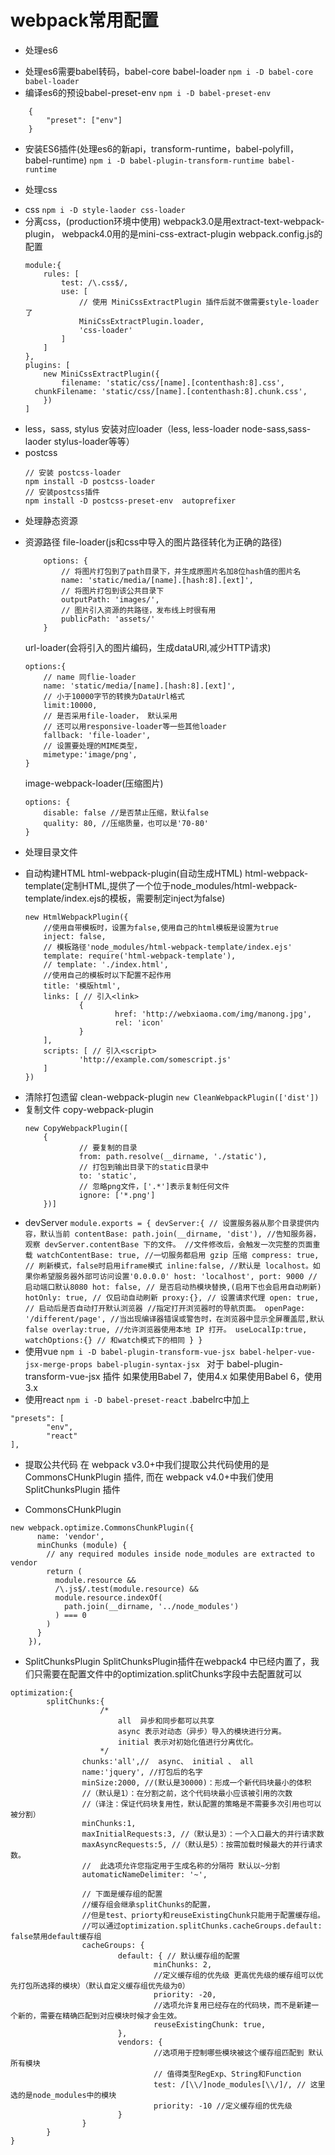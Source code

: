 # webpack常用配置
* 处理es6
- 处理es6需要babel转码，babel-core babel-loader
`npm i -D babel-core babel-loader`
- 编译es6的预设babel-preset-env
`npm i -D babel-preset-env`
```
	{
		"preset": ["env"]
	}
```
- 安装ES6插件(处理es6的新api，transform-runtime，babel-polyfill，babel-runtime)
`npm i -D babel-plugin-transform-runtime babel-runtime`

* 处理css
- css
`npm i -D style-laoder css-loader`
- 分离css，(production环境中使用)
	webpack3.0是用extract-text-webpack-plugin， webpack4.0用的是mini-css-extract-plugin
	webpack.config.js的配置
	```
	module:{
		rules: [
			test: /\.css$/,
			use: [
				// 使用 MiniCssExtractPlugin 插件后就不做需要style-loader了
				MiniCssExtractPlugin.loader,
				'css-loader'
			]
		]
	},
	plugins: [
		new MiniCssExtractPlugin({
			filename: 'static/css/[name].[contenthash:8].css',
      chunkFilename: 'static/css/[name].[contenthash:8].chunk.css',
		})
	]
	
	```
- less，sass, stylus 
	安装对应loader（less, less-loader node-sass,sass-laoder stylus-loader等等）
- postcss
	```
	// 安装 postcss-loader
	npm install -D postcss-loader
	// 安装postcss插件
	npm install -D postcss-preset-env  autoprefixer
	```
* 处理静态资源
- 资源路径
	file-loader(js和css中导入的图片路径转化为正确的路径)
	```
		options: {
			// 将图片打包到了path目录下，并生成原图片名加8位hash值的图片名
			name: 'static/media/[name].[hash:8].[ext]',
			// 将图片打包到该公共目录下
			outputPath: 'images/',
			// 图片引入资源的共路径，发布线上时很有用
			publicPath: 'assets/'
		}
	```
	url-loader(会将引入的图片编码，生成dataURl,减少HTTP请求)
	```
	options:{
		// name 同flie-loader
		name: 'static/media/[name].[hash:8].[ext]',
		// 小于10000字节的转换为DataUrl格式
		limit:10000,
		// 是否采用file-loader， 默认采用
		// 还可以用responsive-loader等一些其他loader
		fallback: 'file-loader',
		// 设置要处理的MIME类型，
		mimetype:'image/png',
	}
	```
	image-webpack-loader(压缩图片)
	```
	options: {
		disable: false //是否禁止压缩，默认false
		quality: 80, //压缩质量，也可以是'70-80'
	}
	```
* 处理目录文件
- 自动构建HTML
	html-webpack-plugin(自动生成HTML)
	html-webpack-template(定制HTML,提供了一个位于node_modules/html-webpack-template/index.ejs的模板，需要制定inject为false)
	```
	new HtmlWebpackPlugin({
		//使用自带模板时，设置为false,使用自己的html模板是设置为true
		inject: false, 
		// 模板路径'node_modules/html-webpack-template/index.ejs'
		template: require('html-webpack-template'),
		// template: './index.html', 
		//使用自己的模板时以下配置不起作用
		title: '模版html',
		links: [ // 引入<link>
				{
						href: 'http://webxiaoma.com/img/manong.jpg',
						rel: 'icon'
				}
		],
		scripts: [ // 引入<script>
				'http://example.com/somescript.js'
		]
	})
	```
- 清除打包遗留
	clean-webpack-plugin
	`new CleanWebpackPlugin(['dist'])`
- 复制文件
	copy-webpack-plugin
	```
	new CopyWebpackPlugin([
    	{
				// 要复制的目录
				from: path.resolve(__dirname, './static'),
				// 打包到输出目录下的static目录中
				to: 'static',
				// 忽略png文件，['.*']表示复制任何文件
				ignore: ['*.png']
    	})]
	```
* devServer
		```
		module.exports = {
			devServer:{
				// 设置服务器从那个目录提供内容，默认当前
				contentBase: path.join(__dirname, 'dist'),
				//告知服务器，观察 devServer.contentBase 下的文件。
				//文件修改后，会触发一次完整的页面重载
				watchContentBase: true,
				//一切服务都启用 gzip 压缩
				compress: true,
				// 刷新模式，false时启用iframe模式
				inline:false,
				//默认是 localhost。如果你希望服务器外部可访问设置'0.0.0.0'
				host: 'localhost',
				port: 9000 // 启动端口默认8080
				hot: false, // 是否启动热模块替换,(启用下也会启用自动刷新)
				hotOnly: true, // 仅启动自动刷新
				proxy:{}, // 设置请求代理
				open: true, // 启动后是否自动打开默认浏览器
				//指定打开浏览器时的导航页面。
				openPage: '/different/page',
				//当出现编译器错误或警告时，在浏览器中显示全屏覆盖层,默认false
				overlay:true,
				//允许浏览器使用本地 IP 打开。
				useLocalIp:true,
				watchOptions:{} // 和watch模式下的相同
			}
		}
		```
* 使用vue
`npm i -D babel-plugin-transform-vue-jsx babel-helper-vue-jsx-merge-props babel-plugin-syntax-jsx `
	对于 babel-plugin-transform-vue-jsx 插件
	如果使用Babel 7，使用4.x
	如果使用Babel 6，使用3.x
* 使用react
`npm i -D babel-preset-react`
.babelrc中加上
```
"presets": [
		"env",
		"react" 
],
```
* 提取公共代码
在 webpack v3.0+中我们提取公共代码使用的是 CommonsCHunkPlugin 插件, 而在 webpack v4.0+中我们使用SplitChunksPlugin 插件
- CommonsCHunkPlugin
```
new webpack.optimize.CommonsChunkPlugin({
      name: 'vendor',
      minChunks (module) {
        // any required modules inside node_modules are extracted to vendor
        return (
          module.resource &&
          /\.js$/.test(module.resource) &&
          module.resource.indexOf(
            path.join(__dirname, '../node_modules')
          ) === 0
        )
      }
    }),
```
- SplitChunksPlugin
SplitChunksPlugin插件在webpack4 中已经内置了，我们只需要在配置文件中的optimization.splitChunks字段中去配置就可以
```
optimization:{
		splitChunks:{
					/*
						all  异步和同步都可以共享
						async 表示对动态（异步）导入的模块进行分离。
						initial 表示对初始化值进行分离优化。
					*/
				chunks:'all',//  async、 initial 、 all
				name:'jquery', //打包后的名字
				minSize:2000, //(默认是30000)：形成一个新代码块最小的体积
				//（默认是1）：在分割之前，这个代码块最小应该被引用的次数
				//（译注：保证代码块复用性，默认配置的策略是不需要多次引用也可以被分割）
				minChunks:1, 
				maxInitialRequests:3, //（默认是3）：一个入口最大的并行请求数
				maxAsyncRequests:5, //（默认是5）：按需加载时候最大的并行请求数。
				//  此选项允许您指定用于生成名称的分隔符 默认以~分割
				automaticNameDelimiter: '~',

				// 下面是缓存组的配置
				//缓存组会继承splitChunks的配置，
				//但是test、priorty和reuseExistingChunk只能用于配置缓存组。
				//可以通过optimization.splitChunks.cacheGroups.default: false禁用default缓存组
				cacheGroups: { 
						default: { // 默认缓存组的配置
								minChunks: 2,
								//定义缓存组的优先级 更高优先级的缓存组可以优先打包所选择的模块）（默认自定义缓存组优先级为0）
								priority: -20, 
								//选项允许复用已经存在的代码块，而不是新建一个新的，需要在精确匹配到对应模块时候才会生效。
								reuseExistingChunk: true,
						},
						vendors: {
								//选项用于控制哪些模块被这个缓存组匹配到 默认所有模块
								// 值得类型RegExp、String和Function
								test: /[\\/]node_modules[\\/]/, // 这里选的是node_modules中的模块
								priority: -10 //定义缓存组的优先级
						}
				}
		}
}
```
	



